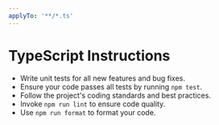 ```yaml
---
applyTo: '**/*.ts'
---
```


# TypeScript Instructions

- Write unit tests for all new features and bug fixes.
- Ensure your code passes all tests by running `npm test`.
- Follow the project's coding standards and best practices.
- Invoke `npm run lint` to ensure code quality.
- Use `npm run format` to format your code.
